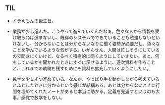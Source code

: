 ## TIL

* ドラえもんの誕生日。

* 業務が少し進んだ。こうやって進んでいくんだなぁ。色々な人から情報を受け取らねば進まないし、既存のシステムでできていることも勉強しないといけないし、分からないことは分からないなりに聞く姿勢が必要だし、色々なことを学んでいるような気がする。いかんせん、人間は忙しそうにしているので聞きにくいけど、なるべく積極的に聞くようにしていきたい。あと、何をしているかを聞かれたときにすぐに示せるように、逐次資料を作ることと、これまでの軌跡を残すためにも資料を拡充していくようにしたい。

* 数学を少しずつ進めている。なんか、やっぱり手を動かしながら考えているとふとしたときに分かるという感じが結構ある。あとは分からないときに行間を埋めてくれたノートがあると本当に助かる。定義を見返すというのも大事。感覚で数学をしない。